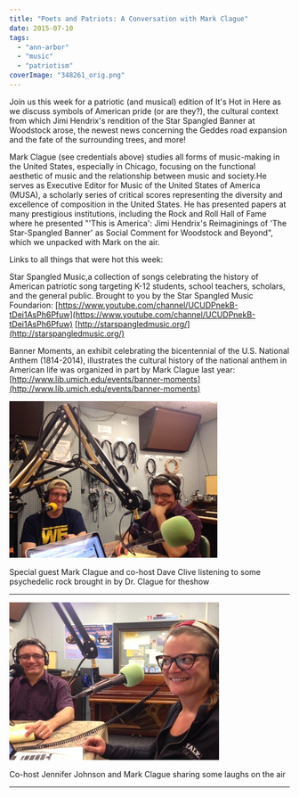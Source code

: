 ```yaml
---
title: "Poets and Patriots: A Conversation with Mark Clague"
date: 2015-07-10
tags: 
  - "ann-arbor"
  - "music"
  - "patriotism"
coverImage: "348261_orig.png"
---
```


Join us this week for a patriotic (and musical) edition of It's Hot in Here as we discuss symbols of American pride (or are they?), the cultural context from which Jimi Hendrix's rendition of the Star Spangled Banner at Woodstock arose, the newest news concerning the Geddes road expansion and the fate of the surrounding trees, and more!

Mark Clague (see credentials above) studies all forms of music-making in the United States, especially in Chicago, focusing on the functional aesthetic of music and the relationship between music and society.<!--more-->He serves as Executive Editor for Music of the United States of America (MUSA), a scholarly series of critical scores representing the diversity and excellence of composition in the United States. He has presented papers at many prestigious institutions, including the Rock and Roll Hall of Fame where he presented "'This is America': Jimi Hendrix's Reimaginings of 'The Star-Spangled Banner' as Social Comment for Woodstock and Beyond", which we unpacked with Mark on the air.

Links to all things that were hot this week:

Star Spangled Music,a collection of songs celebrating the history of American patriotic song targeting K-12 students, school teachers, scholars, and the general public. Brought to you by the Star Spangled Music Foundarion: [https://www.youtube.com/channel/UCUDPnekB-tDei1AsPh6Pfuw](https://www.youtube.com/channel/UCUDPnekB-tDei1AsPh6Pfuw) [http://starspangledmusic.org/](http://starspangledmusic.org/)

Banner Moments, an exhibit celebrating the bicentennial of the U.S. National Anthem (1814-2014), illustrates the cultural history of the national anthem in American life was organized in part by Mark Clague last year: [http://www.lib.umich.edu/events/banner-moments](http://www.lib.umich.edu/events/banner-moments)

![Picture](images/67191301.jpg)

Special guest Mark Clague and co-host Dave Clive listening to some psychedelic rock brought in by Dr. Clague for theshow

* * *

![Picture](images/10411881.jpg)

Co-host Jennifer Johnson and Mark Clague sharing some laughs on the air

* * *

